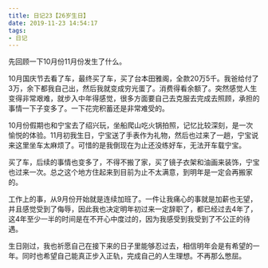 ```yaml
---
title: 日记23【26岁生日】
date: 2019-11-23 14:54:17
tags:
- 日记
---
```


先回顾一下10月份11月份发生了什么。

10月国庆节去看了车，最终买了车，买了台本田雅阁，全款20万5千。我爸给付了3万，余下都我自己出，然后我就变成穷光蛋了。消费得看余额了。突然感觉人生变得非常艰难，就步入中年得感觉，很多方面要自己去克服去完成去照顾，承担的事情一下子变多了。一下花完积蓄还是非常难受的。

10月份假期也和宁宝去了绍兴玩，坐船爬山吃火锅拍照，记忆比较深刻，是一次愉悦的体验。11月初我生日，宁宝送了手表作为礼物，然后也过来了一趟，宁宝说来这里坐车太麻烦了。可惜的是我倒现在为止还没练好车，无法开车载宁宝。

买了车，后续的事情也变多了，不得不搬了家，买了镜子衣架和油画来装饰，宁宝也过来一次。总之这个地方住起来到目前为止不太满意，到明年是一定会再搬家的。

工作上的事，从9月份开始就是连续加班了。一件让我痛心的事就是加薪也无望，并且感觉受到了侮辱，因此我也决定明年初过来一定辞职了，都已经过去4年了，这4年至少一半的时间是在不开心中度过的，因为我感受到我受到了不公正的待遇。

生日刚过，我也祈愿自己在接下来的日子里能够忍过去，相信明年会是有希望的一年。同时也希望自己能真正步入正轨，完成自己的人生理想。不再那么憋屈。
